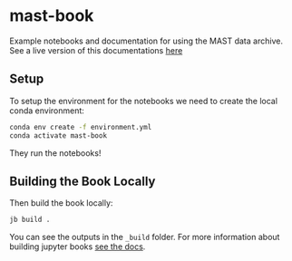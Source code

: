 # mast-book
Example notebooks and documentation for using the MAST data archive. See a live version of this documentations [here](http://ada-sam-app.oxfordfun.com)

## Setup
To setup the environment for the notebooks we need to create the local conda environment:

```bash
conda env create -f environment.yml
conda activate mast-book
```

They run the notebooks!

## Building the Book Locally

Then build the book locally:

```bash
jb build .
```

You can see the outputs in the `_build` folder. For more information about building jupyter books [see the docs](https://jupyterbook.org/en/stable/basics/build.html).